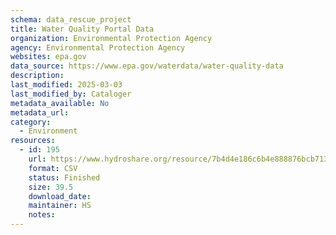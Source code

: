```yaml
---
schema: data_rescue_project 
title: Water Quality Portal Data
organization: Environmental Protection Agency
agency: Environmental Protection Agency
websites: epa.gov
data_source: https://www.epa.gov/waterdata/water-quality-data
description: 
last_modified: 2025-03-03
last_modified_by: Cataloger
metadata_available: No
metadata_url: 
category:
  - Environment
resources:
  - id: 195
    url: https://www.hydroshare.org/resource/7b4d4e186c6b4e888876bcb713b4dff7/
    format: CSV
    status: Finished
    size: 39.5
    download_date: 
    maintainer: HS
    notes: 
---
```

